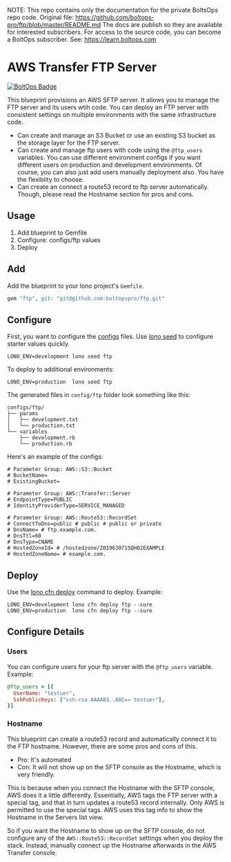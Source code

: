 <!-- note marker start -->
NOTE: This repo contains only the documentation for the private BoltsOps repo code.
Original file: https://github.com/boltops-pro/ftp/blob/master/README.md
The docs are publish so they are available for interested subscribers.
For access to the source code, you can become a BoltOps subscriber.
See: https://learn.boltops.com

<!-- note marker end -->

# AWS Transfer FTP Server

[![BoltOps Badge](https://img.boltops.com/boltops/badges/boltops-badge.png)](https://www.boltops.com)

This blueprint provisions an AWS SFTP server. It allows you to manage the FTP server and its users wtih code. You can deploy an FTP server with consistent settings on multiple environments with the same infrastructure code.

* Can create and manage an S3 Bucket or use an existing S3 bucket as the storage layer for the FTP server.
* Can create and manage ftp users with code using the `@ftp_users` variables.  You can use different environment configs if you want different users on production and development environments. Of course, you can also just add users manually deployment also. You have the flexiblity to choose.
* Can create an connect a route53 record to ftp server automatically. Though, please read the Hostname section for pros and cons.

## Usage

1. Add blueprint to Gemfile
2. Configure: configs/ftp values
3. Deploy

## Add

Add the blueprint to your lono project's `Gemfile`.

```ruby
gem "ftp", git: "git@github.com:boltopspro/ftp.git"
```

## Configure

First, you want to configure the [configs](https://lono.cloud/docs/core/configs/) files. Use [lono seed](https://lono.cloud/reference/lono-seed/) to configure starter values quickly.

    LONO_ENV=development lono seed ftp

To deploy to additional environments:

    LONO_ENV=production  lono seed ftp

The generated files in `config/ftp` folder look something like this:

    configs/ftp/
    ├── params
    │   ├── development.txt
    │   └── production.txt
    └── variables
        ├── development.rb
        └── production.rb

Here's an example of the configs:

    # Parameter Group: AWS::S3::Bucket
    # BucketName=
    # ExistingBucket=

    # Parameter Group: AWS::Transfer::Server
    # EndpointType=PUBLIC
    # IdentityProviderType=SERVICE_MANAGED

    # Parameter Group: AWS::Route53::RecordSet
    # ConnectToDns=public # public # public or private
    # DnsName= # ftp.example.com.
    # DnsTtl=60
    # DnsType=CNAME
    # HostedZoneId= # /hostedzone/Z01963071SQH02EXAMPLE
    # HostedZoneName= # example.com.

## Deploy

Use the [lono cfn deploy](http://lono.cloud/reference/lono-cfn-deploy/) command to deploy. Example:

    LONO_ENV=development lono cfn deploy ftp --sure
    LONO_ENV=production  lono cfn deploy ftp --sure

## Configure Details

### Users

You can configure users for your ftp server with the `@ftp_users` variable.  Example:

```ruby
@ftp_users = [{
  UserName: "testuer",
  SshPublicKeys: ["ssh-rsa AAAAB3..ABC== testuer"],
}]
```

### Hostname

This blueprint can create a route53 record and automatically connect it to the FTP hostname. However, there are some pros and cons of this.

* Pro: It's automated
* Con: It will not show up on the SFTP console as the Hostname, which is very friendly.

This is because when you connect the Hostname with the SFTP console, AWS does it a little differently.  Essentially, AWS tags the FTP server with a special tag, and that in turn updates a route53 record internally. Only AWS is permitted to use the special tags. AWS uses this tag info to show the Hostname in the Servers list view.

So if you want the Hostname to show up on the SFTP console, do not configure any of the `AWS::Route53::RecordSet` settings when you deploy the stack. Instead, manually connect up the Hostname afterwards in the AWS Transfer console.
